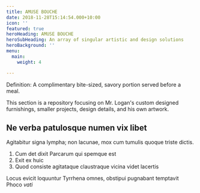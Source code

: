 ```yaml
---
title: AMUSE BOUCHE
date: 2018-11-28T15:14:54.000+10:00
icon: ''
featured: true
heroHeading: AMUSE BOUCHE
heroSubHeading: An array of singular artistic and design solutions
heroBackground: ''
menu:
  main:
    weight: 4

---
```

Definition: A complimentary bite-sized, savory portion served before a meal.

This section is a repository focusing on Mr. Logan's custom designed furnishings, smaller projects, design details, and his own artwork.

## Ne verba patulosque numen vix libet

Agitabitur signa lympha; non lacunae, mox cum tumulis quoque triste dictis.

1. Cum det dixit Parcarum qui spemque est
2. Exit ex huic
3. Quod consiste agitataque claustraque vicina videt lacertis

Locus evicit loquuntur Tyrrhena omnes, obstipui pugnabant temptavit Phoco _vati_
